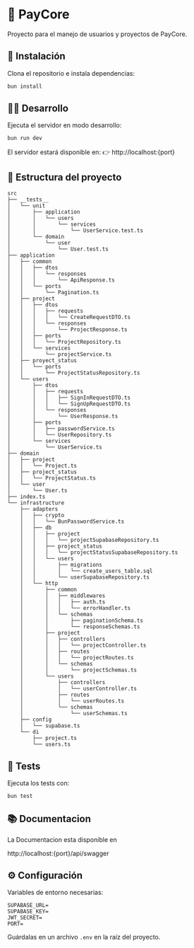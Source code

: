 # 🤑 PayCore

Proyecto para el manejo de usuarios y proyectos de PayCore.

## 🚀 Instalación

Clona el repositorio e instala dependencias:

```bash
bun install
```

## 🧑‍💻 Desarrollo

Ejecuta el servidor en modo desarrollo:

```bash
bun run dev
```

El servidor estará disponible en:
👉 http://localhost:{port}

## 🧱 Estructura del proyecto

```
src
├── __tests__
│   └── unit
│       ├── application
│       │   └── users
│       │       └── services
│       │           └── UserService.test.ts
│       └── domain
│           └── user
│               └── User.test.ts
├── application
│   ├── common
│   │   ├── dtos
│   │   │   └── responses
│   │   │       └── ApiResponse.ts
│   │   └── ports
│   │       └── Pagination.ts
│   ├── project
│   │   ├── dtos
│   │   │   ├── requests
│   │   │   │   └── CreateRequestDTO.ts
│   │   │   └── responses
│   │   │       └── ProjectResponse.ts
│   │   ├── ports
│   │   │   └── ProjectRepository.ts
│   │   └── services
│   │       └── projectService.ts
│   ├── proyect_status
│   │   └── ports
│   │       └── ProjectStatusRepository.ts
│   └── users
│       ├── dtos
│       │   ├── requests
│       │   │   ├── SignInRequestDTO.ts
│       │   │   └── SignUpRequestDTO.ts
│       │   └── responses
│       │       └── UserResponse.ts
│       ├── ports
│       │   ├── passwordService.ts
│       │   └── UserRepository.ts
│       └── services
│           └── UserService.ts
├── domain
│   ├── project
│   │   └── Project.ts
│   ├── project_status
│   │   └── ProjectStatus.ts
│   └── user
│       └── User.ts
├── index.ts
└── infrastructure
    ├── adapters
    │   ├── crypto
    │   │   └── BunPasswordService.ts
    │   ├── db
    │   │   ├── project
    │   │   │   └── projectSupabaseRepository.ts
    │   │   ├── project_status
    │   │   │   └── projectStatusSupabaseRepository.ts
    │   │   └── users
    │   │       ├── migrations
    │   │       │   └── create_users_table.sql
    │   │       └── userSupabaseRepository.ts
    │   └── http
    │       ├── common
    │       │   ├── middlewares
    │       │   │   ├── auth.ts
    │       │   │   └── errorHandler.ts
    │       │   └── schemas
    │       │       ├── paginationSchema.ts
    │       │       └── responseSchemas.ts
    │       ├── project
    │       │   ├── controllers
    │       │   │   └── projectController.ts
    │       │   ├── routes
    │       │   │   └── projectRoutes.ts
    │       │   └── schemas
    │       │       └── projectSchemas.ts
    │       └── users
    │           ├── controllers
    │           │   └── userController.ts
    │           ├── routes
    │           │   └── userRoutes.ts
    │           └── schemas
    │               └── userSchemas.ts
    ├── config
    │   └── supabase.ts
    └── di
        ├── project.ts
        └── users.ts
```

## 🧪 Tests

Ejecuta los tests con:

```bash
bun test
```

## 📚 Documentacion

La Documentacion esta disponible en

http://localhost:{port}/api/swagger

## ⚙️ Configuración

Variables de entorno necesarias:

```env
SUPABASE_URL=
SUPABASE_KEY=
JWT_SECRET=
PORT=
```

Guárdalas en un archivo `.env` en la raíz del proyecto.
